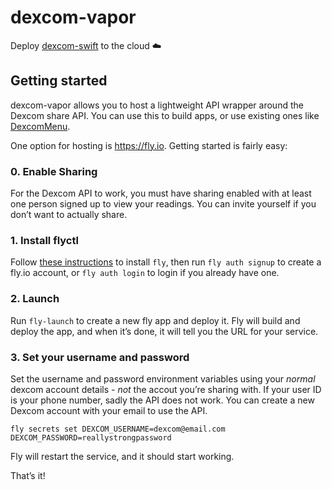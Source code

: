 # dexcom-vapor

Deploy [dexcom-swift](https://github.com/kylebshr/dexcom-swift) to the cloud ☁️

## Getting started

dexcom-vapor allows you to host a lightweight API wrapper around the Dexcom share API. You can use this to build apps, or use existing ones like [DexcomMenu](https://github.com/kylebshr/dexcommenu).

One option for hosting is https://fly.io. Getting started is fairly easy:

### 0. Enable Sharing

For the Dexcom API to work, you must have sharing enabled with at least one person signed up to view your readings. You can invite yourself if you don’t want to actually share.

### 1. Install flyctl

Follow [these instructions](https://fly.io/docs/hands-on/install-flyctl/) to install `fly`, then run `fly auth signup` to create a fly.io account, or `fly auth login` to login if you already have one.

### 2. Launch

Run `fly-launch` to create a new fly app and deploy it. Fly will build and deploy the app, and when it’s done, it will tell you the URL for your service.

### 3. Set your username and password

Set the username and password environment variables using your _normal_ dexcom account details - _not_ the accout you’re sharing with. If your user ID is your phone number, sadly the API does not work. You can create a new Dexcom account with your email to use the API.

`fly secrets set DEXCOM_USERNAME=dexcom@email.com DEXCOM_PASSWORD=reallystrongpassword`

Fly will restart the service, and it should start working.

That’s it!
